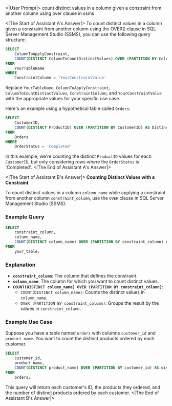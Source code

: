 <|User Prompt|>
count distinct values in a column given a constraint from another column using over clause in ssms

<|The Start of Assistant A's Answer|>
To count distinct values in a column given a constraint from another column using the OVER() clause in SQL Server Management Studio (SSMS), you can use the following query structure:

```sql
SELECT
    ColumnToApplyConstraint,
    COUNT(DISTINCT ColumnToCountDistinctValues) OVER (PARTITION BY ColumnToApplyConstraint) AS DistinctCount
FROM
    YourTableName
WHERE
    ConstraintColumn = 'YourConstraintValue'
```

Replace `YourTableName`, `ColumnToApplyConstraint`, `ColumnToCountDistinctValues`, `ConstraintColumn`, and `YourConstraintValue` with the appropriate values for your specific use case.

Here's an example using a hypothetical table called `Orders`:

```sql
SELECT
    CustomerID,
    COUNT(DISTINCT ProductID) OVER (PARTITION BY CustomerID) AS DistinctProductCount
FROM
    Orders
WHERE
    OrderStatus = 'Completed'
```

In this example, we're counting the distinct `ProductID` values for each `CustomerID`, but only considering rows where the `OrderStatus` is 'Completed'.
<|The End of Assistant A's Answer|>

<|The Start of Assistant B's Answer|>
**Counting Distinct Values with a Constraint**

To count distinct values in a column `column_name` while applying a constraint from another column `constraint_column`, use the `OVER` clause in SQL Server Management Studio (SSMS). 

### Example Query

```sql
SELECT 
    constraint_column,
    column_name,
    COUNT(DISTINCT column_name) OVER (PARTITION BY constraint_column) AS distinct_count
FROM 
    your_table;
```

### Explanation

- **`constraint_column`**: The column that defines the constraint.
- **`column_name`**: The column for which you want to count distinct values.
- **`COUNT(DISTINCT column_name) OVER (PARTITION BY constraint_column)`**:
  - `COUNT(DISTINCT column_name)`: Counts the distinct values in `column_name`.
  - `OVER (PARTITION BY constraint_column)`: Groups the result by the values in `constraint_column`.

### Example Use Case

Suppose you have a table named `orders` with columns `customer_id` and `product_name`. You want to count the distinct products ordered by each customer.

```sql
SELECT 
    customer_id,
    product_name,
    COUNT(DISTINCT product_name) OVER (PARTITION BY customer_id) AS distinct_products
FROM 
    orders;
```

This query will return each customer's ID, the products they ordered, and the number of distinct products ordered by each customer.
<|The End of Assistant B's Answer|>